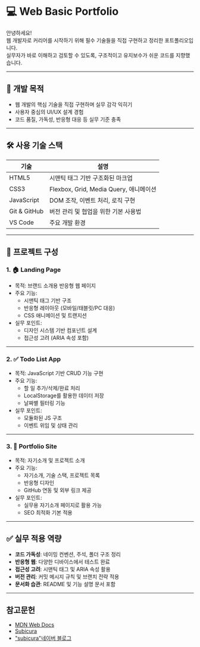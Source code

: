 # 💻 Web Basic Portfolio

안녕하세요!  
웹 개발자로 커리어를 시작하기 위해 필수 기술들을 직접 구현하고 정리한 포트폴리오입니다.  
실무자가 바로 이해하고 검토할 수 있도록, 구조적이고 유지보수가 쉬운 코드를 지향했습니다.

---

## 🎯 개발 목적

- 웹 개발의 핵심 기술을 직접 구현하며 실무 감각 익히기
- 사용자 중심의 UI/UX 설계 경험
- 코드 품질, 가독성, 반응형 대응 등 실무 기준 충족

---

## 🛠️ 사용 기술 스택

| 기술        | 설명 |
|-------------|------|
| HTML5       | 시맨틱 태그 기반 구조화된 마크업 |
| CSS3        | Flexbox, Grid, Media Query, 애니메이션 |
| JavaScript  | DOM 조작, 이벤트 처리, 로직 구현 |
| Git & GitHub| 버전 관리 및 협업을 위한 기본 사용법 |
| VS Code     | 주요 개발 환경 |

---

## 📁 프로젝트 구성

### 1. 🏠 Landing Page
- 목적: 브랜드 소개용 반응형 웹 페이지
- 주요 기능:
  - 시맨틱 태그 기반 구조
  - 반응형 레이아웃 (모바일/태블릿/PC 대응)
  - CSS 애니메이션 및 트랜지션
- 실무 포인트:
  - 디자인 시스템 기반 컴포넌트 설계
  - 접근성 고려 (ARIA 속성 포함)

---

### 2. ✅ Todo List App
- 목적: JavaScript 기반 CRUD 기능 구현
- 주요 기능:
  - 할 일 추가/삭제/완료 처리
  - LocalStorage를 활용한 데이터 저장
  - 날짜별 필터링 기능
- 실무 포인트:
  - 모듈화된 JS 구조
  - 이벤트 위임 및 상태 관리

---

### 3. 👤 Portfolio Site
- 목적: 자기소개 및 프로젝트 소개
- 주요 기능:
  - 자기소개, 기술 스택, 프로젝트 목록
  - 반응형 디자인
  - GitHub 연동 및 외부 링크 제공
- 실무 포인트:
  - 실무용 자기소개 페이지로 활용 가능
  - SEO 최적화 기본 적용

---

## ✅ 실무 적용 역량

- **코드 가독성**: 네이밍 컨벤션, 주석, 폴더 구조 정리
- **반응형 웹**: 다양한 디바이스에서 테스트 완료
- **접근성 고려**: 시맨틱 태그 및 ARIA 속성 활용
- **버전 관리**: 커밋 메시지 규칙 및 브랜치 전략 적용
- **문서화 습관**: README 및 기능 설명 문서 포함

---

## 참고문헌
- [MDN Web Docs](https://developer.mozilla.org/ko/docs/Learn_web_development)
- [Subicura](https://subicura.com/2021/06/27/study-guide.html)
- ["subicura"네이버 블로그](https://blog.naver.com/daza0531/223747646151)